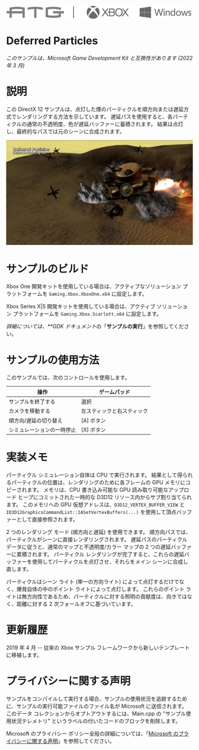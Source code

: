 ![](./media/image1.png)

# Deferred Particles

*このサンプルは、Microsoft Game Development Kit と互換性があります (2022 年 3 月)*

# 説明

この DirectX 12 サンプルは、点灯した煙のパーティクルを順方向または遅延方式でレンダリングする方法を示しています。 遅延パスを使用すると、各パーティクルの通常の不透明度、色が遅延バッファーに蓄積されます。 結果は点灯し、最終的なパスでは元のシーンに合成されます。

![](./media/image2.jpeg)

# サンプルのビルド

Xbox One 開発キットを使用している場合は、アクティブなソリューション プラットフォームを `Gaming.Xbox.XboxOne.x64` に設定します。

Xbox Series X|S 開発キットを使用している場合は、アクティブ ソリューション プラットフォームを `Gaming.Xbox.Scarlett.x64` に設定します。

*詳細については、**GDK ドキュメント*の「__サンプルの実行__」を参照してください。

# サンプルの使用方法

このサンプルでは、次のコントロールを使用します。

| 操作 | ゲームパッド |
|---|---|
| サンプルを終了する | 選択 |
| カメラを移動する | 左スティックと右スティック |
| 順方向/遅延の切り替え | [A] ボタン |
| シミュレーションの一時停止 | [X] ボタン |

# 実装メモ

パーティクル シミュレーション自体は CPU で実行されます。 結果として得られるパーティクルの位置は、レンダリングのために各フレームの GPU メモリにコピーされます。 メモリは、CPU 書き込み可能な GPU 読み取り可能なアップロード ヒープにコミットされた一時的な D3D12 リソース内からサブ割り当てられます。 このメモリへの GPU 仮想アドレスは、`D3D12_VERTEX_BUFFER_VIEW` と `ID3D12GraphicsCommandList::IASetVertexBuffers(...)` を使用して頂点バッファーとして直接参照されます。

2 つのレンダリング モード (順方向と遅延) を使用できます。 順方向パスでは、パーティクルがシーンに直接レンダリングされます。 遅延パスのパーティクル データに従うと、通常のマップと不透明度/カラー マップの 2 つの遅延バッファーに累積されます。 パーティクル レンダリングが完了すると、これらの遅延バッファーを使用してパーティクルを点灯させ、それらをメイン シーンに合成し直します。

パーティクルはシーン ライト (単一の方向ライト) によって点灯するだけでなく、爆発自体の中のポイント ライトによって点灯します。 これらのポイント ライトは無方向性であるため、パーティクルに対する照明の貢献度は、向きではなく、距離に対する 2 次フォールオフに基づいています。

# 更新履歴

2019 年 4 月 -- 従来の Xbox サンプル フレームワークから新しいテンプレートに移植します。

# プライバシーに関する声明

サンプルをコンパイルして実行する場合、サンプルの使用状況を追跡するために、サンプルの実行可能ファイルのファイル名が Microsoft に送信されます。 このデータ コレクションからオプトアウトするには、Main.cpp の "サンプル使用状況テレメトリ" というラベルの付いたコードのブロックを削除します。

Microsoft のプライバシー ポリシー全般の詳細については、「[Microsoft のプライバシーに関する声明](https://privacy.microsoft.com/en-us/privacystatement/)」を参照してください。


